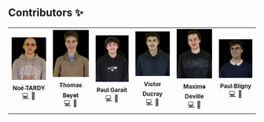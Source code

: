 ## Contributors ✨

<table>
  <tr>
    <td align="center">
      <a href="https://fr.linkedin.com/in/noé-tardy-77727b266">
        <img src="Contributors/NoeTardy.jpg" width="100px;" alt="NoeTardy"/>
        <br/>
        <sub><b>Noé TARDY</b></sub>
      </a>
      <br/>
      💻 🎉
    </td>
    <td align="center">
      <a href="https://fr.linkedin.com/in/thomas-beyet">
        <img src="Contributors/ThomasBeyet.jpg" width="100px;" alt="ThomasBeyet"/>
        <br/>
        <sub><b>Thomas Beyet</b></sub>
      </a>
      <br/>
      💻 🎉
    </td>
    <td align="center">
      <a href="https://fr.linkedin.com/in/paul-garait-a00447160">
        <img src="Contributors/PaulGarait.jpg" width="100px;" alt="PaulGarait"/>
        <br/>
        <sub><b>Paul Garait</b></sub>
      </a>
      <br/>
      💻 🎉
    </td>
    <td align="center">
      <a href="https://fr.linkedin.com/in/victor-ducray">
        <img src="Contributors/VictorDucray.jpg" width="100px;" alt="VictorDucray"/>
        <br/>
        <sub><b>Victor Ducray</b></sub>
      </a>
      <br/>
      💻 🎉
    </td>
     </td>
    <td align="center">
      <a href="https://fr.linkedin.com/in/maxime-deville-19a99b21b">
        <img src="Contributors/MaximeDeville.jpg" width="100px;" alt="MaximeDeville"/>
        <br/>
        <sub><b>Maxime Deville</b></sub>
      </a>
      <br/>
      💻 🎉
    </td>
  <td align="center">
      <a href="https://fr.linkedin.com/in/paul-bligny-331141151">
        <img src="Contributors/PaulBligny.jpg" width="100px;" alt="PaulBligny"/>
        <br/>
        <sub><b>Paul Bligny</b></sub>
      </a>
      <br/>
      💻 🎉
    </td>
  </tr>
</table>
